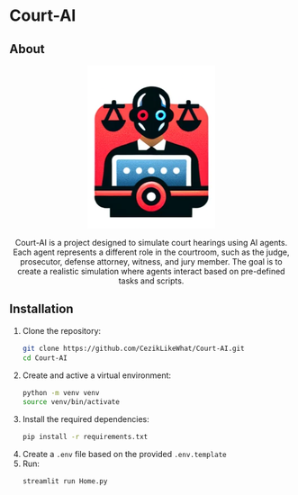 # Court-AI

## About

<div align="center">

![Logo of Court-AI](./static/logo.png)

Court-AI is a project designed to simulate court hearings using AI agents. Each agent represents a different role in the
courtroom, such as the judge, prosecutor, defense attorney, witness, and jury member. The goal is to create a realistic
simulation where agents interact based on pre-defined tasks and scripts.

</div>

## Installation

1. Clone the repository:
   ```sh
   git clone https://github.com/CezikLikeWhat/Court-AI.git
   cd Court-AI
2. Create and active a virtual environment:
   ```sh
   python -m venv venv
   source venv/bin/activate
   ```
3. Install the required dependencies:
   ```sh
   pip install -r requirements.txt
   ```
4. Create a `.env` file based on the provided `.env.template`
5. Run:
   ```shell
   streamlit run Home.py
   ```
